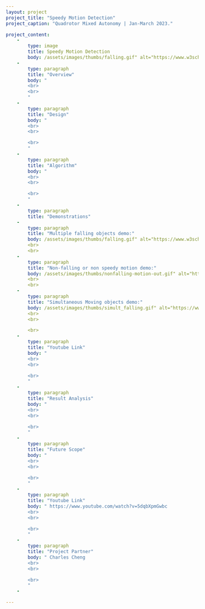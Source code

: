 ```yaml
---
layout: project
project_title: "Speedy Motion Detection"
project_caption: "Quadrotor Mixed Autonomy | Jan-March 2023."

project_content:
    - 
        type: image
        title: Speedy Motion Detection
        body: /assets/images/thumbs/falling.gif" alt="https://www.w3schools.com/bootstrap4/paris.jpg
    -
        type: paragraph
        title: "Overview"
        body: " 
        <br>
        <br>
        "
    -
        type: paragraph
        title: "Design"
        body: "
        <br>
        <br>

        <br>
        "
    -
        type: paragraph
        title: "Algorithm"
        body: "
        <br>
        <br>

        <br>
        "
    -
        type: paragraph
        title: "Demonstrations"
    -
        type: paragraph
        title: "Multiple falling objects demo:"
        body: /assets/images/thumbs/falling.gif" alt="https://www.w3schools.com/bootstrap4/paris.jpg
        <br>
        <br>
    -
        type: paragraph
        title: "Non-falling or non speedy motion demo:"
        body: /assets/images/thumbs/nonfalling-motion-out.gif" alt="https://www.w3schools.com/bootstrap4/paris.jpg
        <br>
        <br>
    -
        type: paragraph
        title: "Simultaneous Moving objects demo:"
        body: /assets/images/thumbs/simult_falling.gif" alt="https://www.w3schools.com/bootstrap4/paris.jpg
        <br>
        <br>

        <br>
    -
        type: paragraph
        title: "Youtube Link"
        body: "
        <br>
        <br>

        <br>
        "
    -
        type: paragraph
        title: "Result Analysis"
        body: "
        <br>
        <br>

        <br>
        "
    -
        type: paragraph
        title: "Future Scope"
        body: "
        <br>
        <br>

        <br>
        "
    -
        type: paragraph
        title: "Youtube Link"
        body: " https://www.youtube.com/watch?v=5dqbXpmGwbc
        <br>
        <br>

        <br>
        "
    -
        type: paragraph
        title: "Project Partner"
        body: " Charles Cheng
        <br>
        <br>

        <br>
        "
    -

---
```


